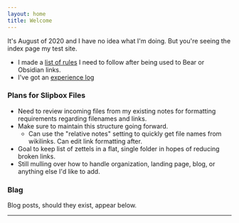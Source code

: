 ```yaml
---
layout: home
title: Welcome
---
```


It's August of 2020 and I have no idea what I'm doing. But you're seeing the index page my test site.

- I made a [list of rules](docs/new_format_rules.md) I need to follow after being used to Bear or Obsidian links.
- I've got an [experience log](docs/xp_log.md)

### Plans for Slipbox Files
- Need to review incoming files from my existing notes for formatting requirements regarding filenames and links.
- Make sure to maintain this structure going forward.
	- Can use the "relative notes" setting to quickly get file names from wikilinks. Can edit link formatting after.
- Goal to keep list of zettels in a flat, single folder in hopes of reducing broken links.
- Still mulling over how to handle organization, landing page, blog, or anything else I'd like to add.


### Blag
Blog posts, should they exist, appear below.

---



